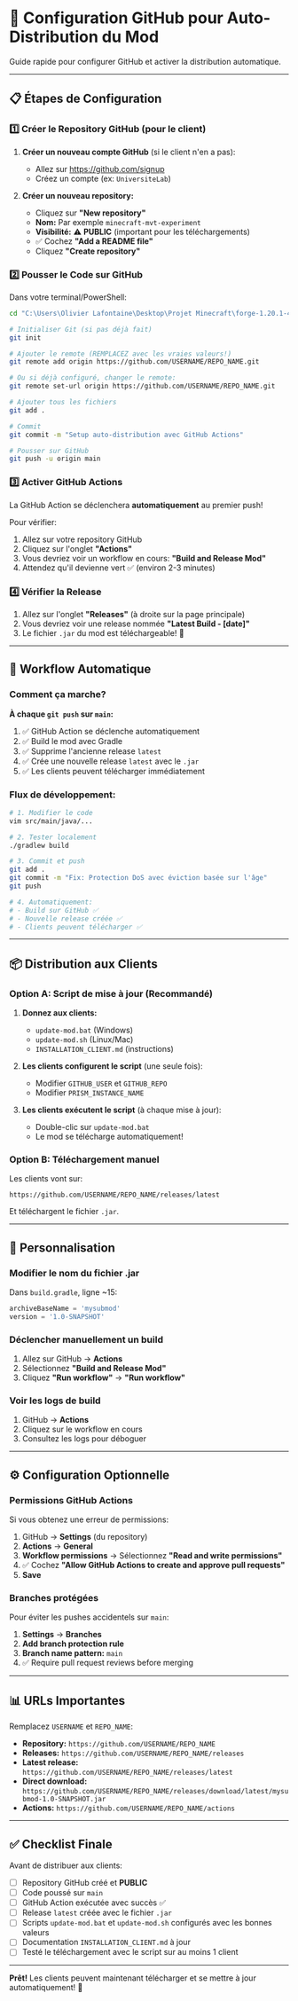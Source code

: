 # 🚀 Configuration GitHub pour Auto-Distribution du Mod

Guide rapide pour configurer GitHub et activer la distribution automatique.

---

## 📋 Étapes de Configuration

### 1️⃣ Créer le Repository GitHub (pour le client)

1. **Créer un nouveau compte GitHub** (si le client n'en a pas):
   - Allez sur https://github.com/signup
   - Créez un compte (ex: `UniversiteLab`)

2. **Créer un nouveau repository:**
   - Cliquez sur **"New repository"**
   - **Nom:** Par exemple `minecraft-mvt-experiment`
   - **Visibilité:** ⚠️ **PUBLIC** (important pour les téléchargements)
   - ✅ Cochez **"Add a README file"**
   - Cliquez **"Create repository"**

### 2️⃣ Pousser le Code sur GitHub

Dans votre terminal/PowerShell:

```bash
cd "C:\Users\Olivier Lafontaine\Desktop\Projet Minecraft\forge-1.20.1-47.3.39-mdk"

# Initialiser Git (si pas déjà fait)
git init

# Ajouter le remote (REMPLACEZ avec les vraies valeurs!)
git remote add origin https://github.com/USERNAME/REPO_NAME.git

# Ou si déjà configuré, changer le remote:
git remote set-url origin https://github.com/USERNAME/REPO_NAME.git

# Ajouter tous les fichiers
git add .

# Commit
git commit -m "Setup auto-distribution avec GitHub Actions"

# Pousser sur GitHub
git push -u origin main
```

### 3️⃣ Activer GitHub Actions

La GitHub Action se déclenchera **automatiquement** au premier push!

Pour vérifier:
1. Allez sur votre repository GitHub
2. Cliquez sur l'onglet **"Actions"**
3. Vous devriez voir un workflow en cours: **"Build and Release Mod"**
4. Attendez qu'il devienne vert ✅ (environ 2-3 minutes)

### 4️⃣ Vérifier la Release

1. Allez sur l'onglet **"Releases"** (à droite sur la page principale)
2. Vous devriez voir une release nommée **"Latest Build - [date]"**
3. Le fichier `.jar` du mod est téléchargeable! 🎉

---

## 🔄 Workflow Automatique

### Comment ça marche?

**À chaque `git push` sur `main`:**

1. ✅ GitHub Action se déclenche automatiquement
2. ✅ Build le mod avec Gradle
3. ✅ Supprime l'ancienne release `latest`
4. ✅ Crée une nouvelle release `latest` avec le `.jar`
5. ✅ Les clients peuvent télécharger immédiatement

### Flux de développement:

```bash
# 1. Modifier le code
vim src/main/java/...

# 2. Tester localement
./gradlew build

# 3. Commit et push
git add .
git commit -m "Fix: Protection DoS avec éviction basée sur l'âge"
git push

# 4. Automatiquement:
# - Build sur GitHub ✅
# - Nouvelle release créée ✅
# - Clients peuvent télécharger ✅
```

---

## 📦 Distribution aux Clients

### Option A: Script de mise à jour (Recommandé)

1. **Donnez aux clients:**
   - `update-mod.bat` (Windows)
   - `update-mod.sh` (Linux/Mac)
   - `INSTALLATION_CLIENT.md` (instructions)

2. **Les clients configurent le script** (une seule fois):
   - Modifier `GITHUB_USER` et `GITHUB_REPO`
   - Modifier `PRISM_INSTANCE_NAME`

3. **Les clients exécutent le script** (à chaque mise à jour):
   - Double-clic sur `update-mod.bat`
   - Le mod se télécharge automatiquement!

### Option B: Téléchargement manuel

Les clients vont sur:
```
https://github.com/USERNAME/REPO_NAME/releases/latest
```

Et téléchargent le fichier `.jar`.

---

## 🔧 Personnalisation

### Modifier le nom du fichier .jar

Dans `build.gradle`, ligne ~15:
```gradle
archiveBaseName = 'mysubmod'
version = '1.0-SNAPSHOT'
```

### Déclencher manuellement un build

1. Allez sur GitHub → **Actions**
2. Sélectionnez **"Build and Release Mod"**
3. Cliquez **"Run workflow"** → **"Run workflow"**

### Voir les logs de build

1. GitHub → **Actions**
2. Cliquez sur le workflow en cours
3. Consultez les logs pour déboguer

---

## ⚙️ Configuration Optionnelle

### Permissions GitHub Actions

Si vous obtenez une erreur de permissions:

1. GitHub → **Settings** (du repository)
2. **Actions** → **General**
3. **Workflow permissions** → Sélectionnez **"Read and write permissions"**
4. ✅ Cochez **"Allow GitHub Actions to create and approve pull requests"**
5. **Save**

### Branches protégées

Pour éviter les pushes accidentels sur `main`:

1. **Settings** → **Branches**
2. **Add branch protection rule**
3. **Branch name pattern:** `main`
4. ✅ Require pull request reviews before merging

---

## 📊 URLs Importantes

Remplacez `USERNAME` et `REPO_NAME`:

- **Repository:** `https://github.com/USERNAME/REPO_NAME`
- **Releases:** `https://github.com/USERNAME/REPO_NAME/releases`
- **Latest release:** `https://github.com/USERNAME/REPO_NAME/releases/latest`
- **Direct download:** `https://github.com/USERNAME/REPO_NAME/releases/download/latest/mysubmod-1.0-SNAPSHOT.jar`
- **Actions:** `https://github.com/USERNAME/REPO_NAME/actions`

---

## ✅ Checklist Finale

Avant de distribuer aux clients:

- [ ] Repository GitHub créé et **PUBLIC**
- [ ] Code poussé sur `main`
- [ ] GitHub Action exécutée avec succès ✅
- [ ] Release `latest` créée avec le fichier `.jar`
- [ ] Scripts `update-mod.bat` et `update-mod.sh` configurés avec les bonnes valeurs
- [ ] Documentation `INSTALLATION_CLIENT.md` à jour
- [ ] Testé le téléchargement avec le script sur au moins 1 client

---

**Prêt!** Les clients peuvent maintenant télécharger et se mettre à jour automatiquement! 🎉
